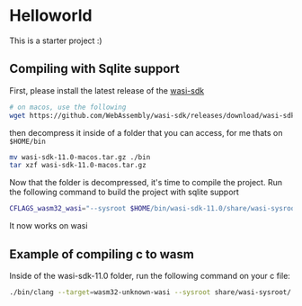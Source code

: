 # Helloworld

This is a starter project :)

## Compiling with Sqlite support

First, please install the latest release of the [wasi-sdk](https://github.com/WebAssembly/wasi-sdk/releases/)

```bash
# on macos, use the following
wget https://github.com/WebAssembly/wasi-sdk/releases/download/wasi-sdk-11/wasi-sdk-11.0-macos.tar.gz
```

then decompress it inside of a folder that you can access, for me thats on `$HOME/bin`

```bash
mv wasi-sdk-11.0-macos.tar.gz ./bin
tar xzf wasi-sdk-11.0-macos.tar.gz
```

Now that the folder is decompressed, it's time to compile the project. Run the following
command to build the project with sqlite support

```bash
CFLAGS_wasm32_wasi="--sysroot $HOME/bin/wasi-sdk-11.0/share/wasi-sysroot" CC_wasm32_wasi="$HOME/bin/wasi-sdk-11.0/bin/clang"  cargo build --target="wasm32-wasi"
```

It now works on wasi

## Example of compiling c to wasm

Inside of the wasi-sdk-11.0 folder, run the following command on your c file:

```bash
./bin/clang --target=wasm32-unknown-wasi --sysroot share/wasi-sysroot/ -O2 -s -o example.wasm example.c
```
